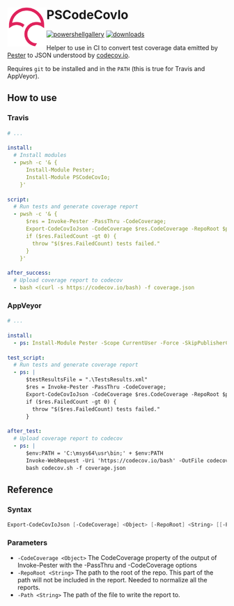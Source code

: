 # PSCodeCovIo <img src="https://raw.githubusercontent.com/codecov/media/master/logos/logo.svg?sanitize=true" height="90" align="left">

[![powershellgallery](https://img.shields.io/powershellgallery/v/PSCodeCovIo.svg)](https://www.powershellgallery.com/packages/PSCodeCovIo)
[![downloads](https://img.shields.io/powershellgallery/dt/PSCodeCovIo.svg?label=downloads)](https://www.powershellgallery.com/packages/PSCodeCovIo)

Helper to use in CI to convert test coverage data emitted by [Pester](https://github.com/pester/Pester) to JSON understood by [codecov.io](https://codecov.io/).

Requires `git` to be installed and in the `PATH` (this is true for Travis and AppVeyor).

## How to use

### Travis

```yml
# ...

install:
  # Install modules
  - pwsh -c '& {
      Install-Module Pester;
      Install-Module PSCodeCovIo;
    }'

script:
  # Run tests and generate coverage report
  - pwsh -c '& {
      $res = Invoke-Pester -PassThru -CodeCoverage;
      Export-CodeCovIoJson -CodeCoverage $res.CodeCoverage -RepoRoot $pwd -Path coverage.json;
      if ($res.FailedCount -gt 0) {
        throw "$($res.FailedCount) tests failed."
      }
    }'

after_success:
  # Upload coverage report to codecov
  - bash <(curl -s https://codecov.io/bash) -f coverage.json
```

### AppVeyor

```yml
# ...

install:
  - ps: Install-Module Pester -Scope CurrentUser -Force -SkipPublisherCheck

test_script:
  # Run tests and generate coverage report
  - ps: |
      $testResultsFile = ".\TestsResults.xml"
      $res = Invoke-Pester -PassThru -CodeCoverage;
      Export-CodeCovIoJson -CodeCoverage $res.CodeCoverage -RepoRoot $pwd -Path coverage.json
      if ($res.FailedCount -gt 0) {
        throw "$($res.FailedCount) tests failed."
      }

after_test:
  # Upload coverage report to codecov
  - ps: |
      $env:PATH = 'C:\msys64\usr\bin;' + $env:PATH
      Invoke-WebRequest -Uri 'https://codecov.io/bash' -OutFile codecov.sh
      bash codecov.sh -f coverage.json
```

## Reference

### Syntax
```powershell
Export-CodeCovIoJson [-CodeCoverage] <Object> [-RepoRoot] <String> [[-Path] <String>] [<CommonParameters>]
```

### Parameters
- `-CodeCoverage <Object>`
  The CodeCoverage property of the output of Invoke-Pester with the -PassThru and -CodeCoverage options
- `-RepoRoot <String>`
  The path to the root of the repo.  This part of the path will not be included in the report.  Needed to normalize all the reports.
- `-Path <String>`
  The path of the file to write the report to.
